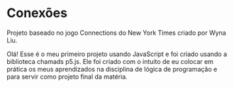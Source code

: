 # Conexões

Projeto baseado no jogo Connections do New York Times criado por Wyna Liu.

Olá! Esse é o meu primeiro projeto usando JavaScript e foi criado usando a biblioteca chamads p5.js. Ele foi criado com o intuito de eu colocar em prática os meus aprendizados na disciplina de lógica de programação e para servir como projeto final da matéria.
